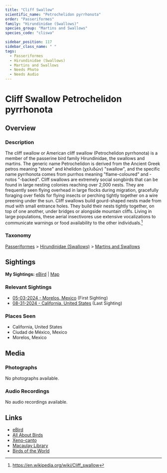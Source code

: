 ```yaml
---
title: "Cliff Swallow"
scientific_name: "Petrochelidon pyrrhonota"
order: "Passeriformes"
family: "Hirundinidae (Swallows)"
species_group: "Martins and Swallows"
species_code: "cliswa"

sidebar_position: 117
sidebar_class_name: " "
tags: 
  - Passeriformes
  - Hirundinidae (Swallows)
  - Martins and Swallows
  - Needs Photo
  - Needs Audio
---
```


# Cliff Swallow <span className='sci_name'>Petrochelidon pyrrhonota</span>

## Overview

### Description
The cliff swallow or  American cliff swallow (Petrochelidon pyrrhonota) is a member of the passerine bird family Hirundinidae, the swallows and martins. The generic name Petrochelidon is derived from the Ancient Greek petros meaning "stone" and khelidon (χελιδών) "swallow", and the specific name pyrrhonota comes from purrhos meaning "flame-coloured" and -notos "-backed".
Cliff swallows are extremely social songbirds that can be found in large nesting colonies reaching over 2,000 nests. They are frequently seen flying overhead in large flocks during migration, gracefully foraging over fields for flying insects or perching tightly together on a wire preening under the sun.
Cliff swallows build gourd-shaped nests made from mud with small entrance holes. They build their nests tightly together, on top of one another, under bridges or alongside mountain cliffs. Living in large populations, these aerial insectivores use extensive vocalizations to communicate warnings or food availability to the other individuals.[^1]

[^1]: https://en.wikipedia.org/wiki/Cliff_swallow

### Taxonomy
[Passeriformes](/tags/passeriformes) > [Hirundinidae (Swallows)](/tags/hirundinidae-swallows) > [Martins and Swallows](/tags/martins-and-swallows)


## Sightings

**My Sightings:** [eBird](https://ebird.org/lifelist?r=world&time=life&spp=cliswa) | [Map](/map?species_code=cliswa)

### Relevant Sightings

* [05-03-2024 - Morelos, Mexico](https://ebird.org/checklist/S171768235) (First Sighting)
* [08-31-2024 - California, United States](https://ebird.org/checklist/S193444880) (Last Sighting)

### Places Seen

* California, United States
* Ciudad de México, Mexico
* Morelos, Mexico



## Media
### Photographs
No photographs available.

### Audio Recordings
No audio recordings available.

## Links
* [eBird](https://ebird.org/species/cliswa) 
* [All About Birds](https://www.allaboutbirds.org/guide/cliswa) 
* [Xeno-canto](https://www.xeno-canto.org/species/petrochelidon-pyrrhonota) 
* [Macaulay Library](https://search.macaulaylibrary.org/catalog?taxonCode=cliswa&sort=rating_rank_desc)
* [Birds of the World](https://birdsoftheworld.org/bow/species/cliswa)
